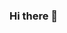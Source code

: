 ### Hi there 👋

<!--
**Sharnitdipro/Sharnitdipro** is a ✨ _special_ ✨ repository because its `README.md` (this file) appears on your GitHub profile.

Here are some ideas to get you started:

- 🔭 I’m currently working on Backend Development
- 🌱 I’m currently learning Flutter
- 👯 I’m looking to collaborate on Github
- 🤔 I’m looking for help with Blockchain Development
- 💬 Ask me about Frontend Development
- 📫 How to reach me: Gmail: sharnitdipro@gmail.com
- 😄 Pronouns: He/His
- ⚡ Fun fact: I love to do coding while listening music
-->
